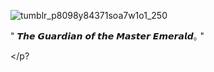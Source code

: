 <p align="center">

![tumblr_p8098y84371soa7w1o1_250](https://github.com/user-attachments/assets/70f4c1a1-29b1-4a6c-93e1-8f4beaa9d647)

" 𝙏𝙝𝙚 𝙂𝙪𝙖𝙧𝙙𝙞𝙖𝙣 𝙤𝙛 𝙩𝙝𝙚 𝙈𝙖𝙨𝙩𝙚𝙧 𝙀𝙢𝙚𝙧𝙖𝙡𝙙｡ "

</p?
